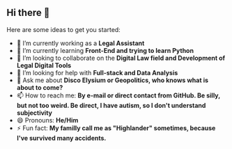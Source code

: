 ## Hi there 👋
Here are some ideas to get you started:

- 🔭 I’m currently working as a **Legal Assistant**
- 🌱 I’m currently learning **Front-End and trying to learn Python**
- 👯 I’m looking to collaborate on the **Digital Law field and Development of Legal Digital Tools**
- 🤔 I’m looking for help with **Full-stack and Data Analysis**
- 💬 Ask me about **Disco Elysium or Geopolitics, who knows what is about to come?**
- 📫 How to reach me: **By e-mail or direct contact from GitHub. Be silly, but not too weird. Be direct, I have autism, so I don't understand subjectivity**
- 😄 Pronouns: **He/Him**
- ⚡ Fun fact: **My familly call me as "Highlander" sometimes, because I've survived many accidents.** 

